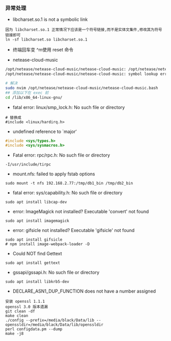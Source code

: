 ### 异常处理

- libcharset.so.1 is not a symbolic link
```shell
因为 libcharset.so.1 正常情况下应该是一个符号链接,而不是实体文集件,修改其为符号链接即可
ln -sf libcharset.so libcharset.so.1
```

- 终端回车变 ^m使用 reset 命令 

- netease-cloud-music 
```sh
/opt/netease/netease-cloud-music/netease-cloud-music: /opt/netease/netease-cloud-music/libs/libselinux.so.1: no version information available (required by /lib/x86_64-linux-gnu/libgio-2.0.so.0)
/opt/netease/netease-cloud-music/netease-cloud-music: symbol lookup error: /lib/x86_64-linux-gnu/libgio-2.0.so.0: undefined symbol: g_module_open_full

# 解决
sudo nvim /opt/netease/netease-cloud-music/netease-cloud-music.bash
## 添加以下在 exec 前
cd /lib/x86_64-linux-gnu/
```

- fatal error: linux/smp_lock.h: No such file or directory
```shell
# 替换成
#include <linux/hardirq.h>
```

- undefined reference to `major‘
```c
#include <sys/types.h>
#include <sys/sysmacros.h>
```

- Fatal error: rpc/rpc.h: No such file or directory
```shell
-I/usr/include/tirpc
```

- mount.nfs: failed to apply fstab options
```shell
sudo mount -t nfs 192.168.2.77:/tmp/db1_bin /tmp/db2_bin
```

- fatal error: sys/capability.h: No such file or directory
```shell
sudo apt install libcap-dev
```

- error: ImageMagick not installed? Executable 'convert' not found
```shell
sudo apt install imagemagick
```

- error: gifsicle not installed? Executable 'gifsicle' not found
```shell
sudo apt install gifsicle
# npm install image-webpack-loader -D
```

- Could NOT find Gettext
```shell
sudo apt install gettext
```

- gssapi/gssapi.h: No such file or directory
```shell
sudo apt install libkrb5-dev
```

- DECLARE_ASN1_DUP_FUNCTION does not have a number assigned 
```shell
安装 openssl 1.1.1
openssl 3.0 版本遗漏
git clean -df 
make clean
./config --prefix=/media/black/Data/lib --openssldir=/media/black/Data/lib/openssldir
perl configdata.pm --dump
make -j8
```
